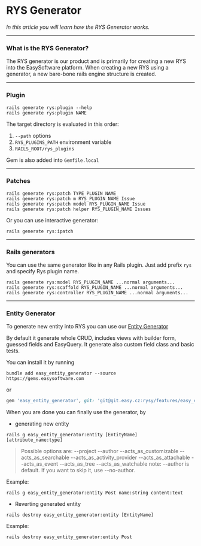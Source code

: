 # RYS Generator

*In this article you will learn how the RYS Generator works.*

---

### What is the RYS Generator?

The RYS generator is our product and is primarily for creating a new RYS into the EasySoftware platform. When creating a
new RYS using a generator, a new bare-bone rails engine structure is created.

---

### Plugin

```
rails generate rys:plugin --help
rails generate rys:plugin NAME
```

The target directory is evaluated in this order:

1. `--path` options
2. `RYS_PLUGINS_PATH` environment variable
3. `RAILS_ROOT/rys_plugins`

Gem is also added into `Gemfile.local`

---

### Patches

```
rails generate rys:patch TYPE PLUGIN NAME
rails generate rys:patch m RYS_PLUGIN_NAME Issue
rails generate rys:patch model RYS_PLUGIN_NAME Issue
rails generate rys:patch helper RYS_PLUGIN_NAME Issues
```

Or you can use interactive generator:

```
rails generate rys:ipatch
```

---

### Rails generators

You can use the same generator like in any Rails plugin. Just add prefix `rys` and specify Rys plugin name.

```
rails generate rys:model RYS_PLUGIN_NAME ...normal arguments...
rails generate rys:scaffold RYS_PLUGIN_NAME ...normal arguments...
rails generate rys:controller RYS_PLUGIN_NAME ...normal arguments...
```

---

### Entity Generator

To generate new entity into RYS you can use
our [Entity Generator](https://git.easy.cz/rysy/features/easy_entity_generator)

By default it generate whole CRUD, includes views with builder form, guessed fields and EasyQuery.
It generate also custom field class and basic tests.

You can install it by running

```
bundle add easy_entity_generator --source https://gems.easysoftware.com
```

or

```ruby
gem 'easy_entity_generator', git: 'git@git.easy.cz:rysy/features/easy_entity_generator.git', branch: 'master'
```

When you are done you can finally use the generator, by

- generating new entity

```
rails g easy_entity_generator:entity [EntityName] [attribute_name:type]
```

<!-- theme: info -->
> Possible options are:
> --project
> --author
> --acts_as_customizable
> --acts_as_searchable
> --acts_as_activity_provider
> --acts_as_attachable
> --acts_as_event
> --acts_as_tree
> --acts_as_watchable
> note: --author is default. If you want to skip it, use --no-author.

Example:

```
rails g easy_entity_generator:entity Post name:string content:text
```

- Reverting generated entity

```
rails destroy easy_entity_generator:entity [EntityName]
```

Example:

```
rails destroy easy_entity_generator:entity Post
```
